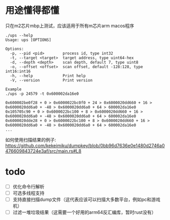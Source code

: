 # 用途懂得都懂

只在m2芯片mbp上测试，应该适用于所有m芯片arm macos程序
```
./ups --help
Usage: ups [OPTIONS]

Options:
  -p, --pid <pid>        process id, type int32
  -t, --target <target>  target address, type uint64-hex
  -d, --depth <depth>    scan depth, default 7, type uint8
  -o, --offset <offset>  scan offset, default -128:128, type int16:int16
  -h, --help             Print help
  -V, --version          Print version

Example
./ups -p 24579 -t 0x600002da16e0

0x600002be0f28 + 0 > 0x6000022bc0f0 + 24 > 0x6000020dd660 + 16 > 0x6000020dd6a0 + -48 > 0x6000020dd6a0 + 64 > 600002da16e0
0x105705c90 + 0 > 0x6000022bc100 + 8 > 0x6000020dd660 + 16 > 0x6000020dd6a0 + -48 > 0x6000020dd6a0 + 64 > 600002da16e0
0x6000020dde28 + 0 > 0x6000022bc100 + 8 > 0x6000020dd660 + 16 > 0x6000020dd6a0 + -48 > 0x6000020dd6a0 + 64 > 600002da16e0
...
```

如何使用扫描结果的例子: https://github.com/kekeimiku/dumpkey/blob/0bb96d7636e0e1480d2746a0476609843724e3af/src/main.rs#L8

# todo
- [ ] 优化命令行解析
- [ ] 可选多线程支持
- [ ] 支持直接扫描dump文件（这代表应该可以扫描大多数平台，例如pc和游戏机）
- [ ] 过滤一堆垃圾结果（这需要一个好用的arm64反汇编库，暂时rust没有）
